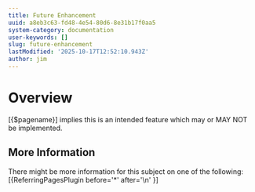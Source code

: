 ```yaml
---
title: Future Enhancement
uuid: a8eb3c63-fd48-4e54-80d6-8e31b17f0aa5
system-category: documentation
user-keywords: []
slug: future-enhancement
lastModified: '2025-10-17T12:52:10.943Z'
author: jim
---
```

# Overview
[{$pagename}] implies this is an intended feature which may or MAY NOT be implemented.

## More Information
There might be more information for this subject on one of the following:
[{ReferringPagesPlugin before='*' after='\n' }]
